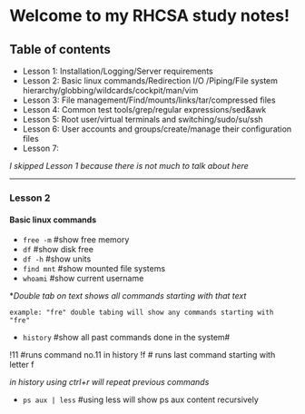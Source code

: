 # Welcome to my RHCSA study notes! #

## Table of contents ## 
- Lesson 1: Installation/Logging/Server requirements
- Lesson 2: Basic linux commands/Redirection I/O /Piping/File system hierarchy/globbing/wildcards/cockpit/man/vim
- Lesson 3: File management/Find/mounts/links/tar/compressed files
- Lesson 4: Common test tools/grep/regular expressions/sed&awk
- Lesson 5: Root user/virtual terminals and switching/sudo/su/ssh
- Lesson 6: User accounts and groups/create/manage their configuration files
- Lesson 7:

*I skipped Lesson 1 because there is not much to talk about here*

---------------------------------------------------------------------------------------------------------------------------------------------------------------------------
### Lesson 2 ### 
#### Basic linux commands ###
- `free -m` #show free memory
- `df` #show disk free
- `df -h` #show units
- `find mnt` #show mounted file systems
- `whoami` #show current username  

*_Double tab on text shows all commands starting with that text_
```
example: "fre" double tabing will show any commands starting with "fre"

```
- `history` #show all past commands done in the system#

!11 #runs command no.11 in history
!f # runs last command starting with letter f

*_in history using ctrl+r will repeat previous commands_*

- `ps aux | less` #using less will show ps aux content recursively 
